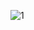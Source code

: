 ![1](https://github.com/mehmetaltug/CaseStudy-main/assets/153526082/4006b33d-959d-4956-a3db-6c2720960da7)
